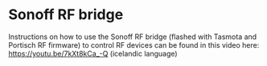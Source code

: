 # Sonoff RF bridge

Instructions on how to use the Sonoff RF bridge (flashed with Tasmota and Portisch RF firmware) to control RF devices can be found in this video here: 
https://youtu.be/7kXt8kCa_-Q (icelandic language)
